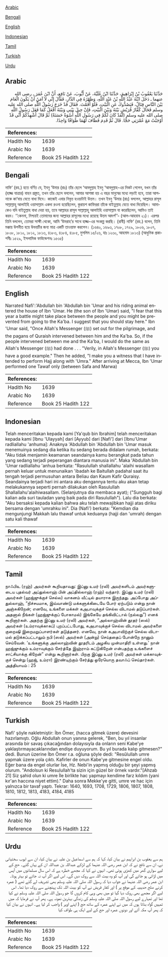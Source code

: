 [Arabic](#arabic)

[Bengali](#bengali)

[English](#english)

[Indonesian](#indonesian)

[Tamil](#tamil)

[Turkish](#turkish)

[Urdu](#urdu)

## Arabic


<div dir="rtl" lang="ar" style={{fontSize:'larger',backgroundColor:'#f8f9fa',padding:20}}>
حَدَّثَنَا يَعْقُوبُ بْنُ إِبْرَاهِيمَ، حَدَّثَنَا ابْنُ عُلَيَّةَ، عَنْ أَيُّوبَ، عَنْ نَافِعٍ، أَنَّ ابْنَ عُمَرَ ـ رضى الله عنهما ـ دَخَلَ ابْنُهُ عَبْدُ اللَّهِ بْنُ عَبْدِ اللَّهِ، وَظَهْرُهُ فِي الدَّارِ، فَقَالَ إِنِّي لاَ آمَنُ أَنْ يَكُونَ الْعَامَ بَيْنَ النَّاسِ قِتَالٌ، فَيَصُدُّوكَ عَنِ الْبَيْتِ، فَلَوْ أَقَمْتَ‏.‏ فَقَالَ قَدْ خَرَجَ رَسُولُ اللَّهِ صلى الله عليه وسلم فَحَالَ كُفَّارُ قُرَيْشٍ بَيْنَهُ وَبَيْنَ الْبَيْتِ، فَإِنْ حِيلَ بَيْنِي وَبَيْنَهُ أَفْعَلُ كَمَا فَعَلَ رَسُولُ اللَّهِ صلى الله عليه وسلم ‏(‏لَقَدْ كَانَ لَكُمْ فِي رَسُولِ اللَّهِ أُسْوَةٌ حَسَنَةٌ‏)‏ ثُمَّ قَالَ أُشْهِدُكُمْ أَنِّي قَدْ أَوْجَبْتُ مَعَ عُمْرَتِي حَجًّا‏.‏ قَالَ ثُمَّ قَدِمَ فَطَافَ لَهُمَا طَوَافًا وَاحِدًا‏.‏
</div>
<div style={{backgroundColor:'#f8f9fa',padding:20, marginBottom: 10}}><table> <thead> <tr> <th>References:</th> <th></th> </tr> </thead> <tbody><tr><td>Hadith No</td><td>1639</td></tr><tr><td>Arabic No</td><td>1639</td></tr><tr><td>Reference</td><td>Book 25 Hadith 122</td></tr></tbody></table></div>

## Bengali


<div dir="ltr" lang="bn" style={{fontSize:'larger',backgroundColor:'#f8f9fa',padding:20}}>
নাফি‘ (রহ.) হতে বর্ণিত যে, ইবনু ‘উমার (রাঃ) তাঁর ছেলে ‘আবদুল্লাহ ইবনু ‘আবদুল্লাহ-এর নিকট গেলেন, যখন তাঁর (হাজ্জ যাত্রার) বাহন প্রস্তুত, তখন তাঁর ছেলে বললেন, আমার আশঙ্কা হয় এ বছর মানুষের মধ্যে লড়াই হবে, তারা আপনাকে কা‘বায় যেতে বাধা দিবে। কাজেই এবার নিবৃত্ত হওয়াটাই উত্তম। তখন ইবনু ‘উমার (রাঃ) বললেন, আল্লাহর রাসূল সাল্লাল্লাহু আলাইহি ওয়াসাল্লাম একদা রওনা হয়েছিলেন, কুরায়শ কাফিররা তাঁকে বাইতুল্লাহ যেতে বাধা দিয়েছিল। আমাকেও যদি বাইতুল্লাহ বাধা দেয়া হয়, তবে আল্লাহর রাসূল সাল্লাল্লাহু আলাইহি ওয়াসাল্লাম যা করেছিলেন, আমিও তাই করব। ‘‘কেননা, নিশ্চয়ই তোমাদের জন্য আল্লাহর রাসূলের মধ্যে রয়েছে উত্তম আদর্শ’’- (আল-আহযাব ২১)। এরপর তিনি বললেন, তোমরা সাক্ষী থেকো, আমি ‘উমরাহ’র সাথে হাজ্জ-এর সংকল্প করছি। (রাবী) নাফি‘ (রহ.) বলেন, তিনি মক্কায় উপনীত হয়ে উভয়টির জন্য মাত্র একটি তাওয়াফ করলেন। (১৬৪০, ১৬৯৩, ১৭০৮, ১৭২৯, ১৮০৬, ১৮০৭, ১৮০৮, ১৮১০, ১৮১২, ১৮১৩, ৪১৮৩, ৪১৮৪, ৪১৮৫, মুসলিম ১৫/২৬, হাঃ ১২৩০, আহমাদ ১৮১৩) (আধুনিক প্রকাশনীঃ ১৫২৯, ইসলামিক ফাউন্ডেশনঃ ১৫৩৫)
</div>
<div style={{backgroundColor:'#f8f9fa',padding:20, marginBottom: 10}}><table> <thead> <tr> <th>References:</th> <th></th> </tr> </thead> <tbody><tr><td>Hadith No</td><td>1639</td></tr><tr><td>Arabic No</td><td>1639</td></tr><tr><td>Reference</td><td>Book 25 Hadith 122</td></tr></tbody></table></div>

## English


<div dir="ltr" lang="en" style={{fontSize:'larger',backgroundColor:'#f8f9fa',padding:20}}>
Narrated Nafi':'Abdullah bin 'Abdullah bin 'Umar and his riding animal entered the house of Ibn 'Umar. He (the son of Ibn 'Umar) said, "I fear that this year a battle might take place between the people and you might be prevented from going to the Ka'ba. I suggest that you should stay here." Ibn 'Umar said, "Once Allah's Messenger (ﷺ) set out for the pilgrimage, and the pagans of Quraish intervened between him and the Ka'ba. So, if the people intervened between me and the Ka'ba, I would do the same as Allah's Messenger (ﷺ) had done . . . "Verily, in Allah's Messenger (ﷺ) you have a good example." Then he added, "I make you a witness that I have intended to perform Hajj along with 'Umra." After arriving at Mecca, Ibn 'Umar performed one Tawaf only (between Safa and Marwa)
</div>
<div style={{backgroundColor:'#f8f9fa',padding:20, marginBottom: 10}}><table> <thead> <tr> <th>References:</th> <th></th> </tr> </thead> <tbody><tr><td>Hadith No</td><td>1639</td></tr><tr><td>Arabic No</td><td>1639</td></tr><tr><td>Reference</td><td>Book 25 Hadith 122</td></tr></tbody></table></div>

## Indonesian


<div dir="ltr" lang="id" style={{fontSize:'larger',backgroundColor:'#f8f9fa',padding:20}}>
Telah menceritakan kepada kami [Ya'qub bin Ibrahim] telah menceritakan kepada kami [Ibnu 'Ulayyah] dari [Ayyub] dari [Nafi'] dari [Ibnu'Umar radliallahu 'anhuma]: Anaknya 'Abdullah bin 'Abdullah bin 'Umar masuk menemuinya sedang dia ketika itu sedang berada didalam rumah, berkata: "Aku tidak menjamin keamanan seandainya kamu berangkat pada tahun yang sedang terjadi peperangan diantara manusia ini". Maka 'Abdullah bin 'Umar radliallahu 'anhua berkata: "Rasulullah shallallahu 'alaihi wasallam pernah keluar untuk menunaikan 'ibadah ke Baitullah padahal saat itu tengah terjadi permusuhan antara Beliau dan Kaum Kafir Quraisy. Seandainya terjadi hari ini antara aku dengannya tentu aku akan tetap melakukannya seperti pernah dilakukan oleh Rasulullah Shallallahu'alaihiwasallam. (Selanjutnya dia membaca ayat); ("Sungguh bagi kalian ada suri tauladan yang baik pada diri Rasulullah"). Lalu dia berkata: "Aku bersaksi kepada kalian bahwa aku telah mewajibkan hajji atas diriku bersama dengan 'umrahku ini". Dia (Nafi') berkata: "Kemdian dia mengunjungi Makkah lalu thawaf untuk keduanya (hajji dan 'umrah) dengan satu kali thawaf
</div>
<div style={{backgroundColor:'#f8f9fa',padding:20, marginBottom: 10}}><table> <thead> <tr> <th>References:</th> <th></th> </tr> </thead> <tbody><tr><td>Hadith No</td><td>1639</td></tr><tr><td>Arabic No</td><td>1639</td></tr><tr><td>Reference</td><td>Book 25 Hadith 122</td></tr></tbody></table></div>

## Tamil


<div dir="ltr" lang="ta" style={{fontSize:'larger',backgroundColor:'#f8f9fa',padding:20}}>
நாஃபிஉ (ரஹ்) அவர்கள் கூறியதாவது: இப்னு உமர் (ரலி) அவர்களிடம் அவர்களுடைய புதல்வர் அப்துல்லாஹ் பின் அப்தில்லாஹ் (ரஹ்) வந்தார். இப்னு உமர் (ரலி) அவர்கள் (ஹஜ்ஜுக்குச் செல்ல) வாகனம் வீட்டில் தயாராக இருந்தது. அப்போது அப்துல்லாஹ், “நிச்சயமாக, இவ்வாண்டு மக்களுக்கிடையே போர் ஏற்படும் என்று நான் அஞ்சுகிறேன்; எனவே, உங்களை மக்கள் கஅபாவுக்குச் செல்ல விடாமல் தடுப்பார்கள். அதனால் நீங்கள் (ஹஜ்ஜுக்குப் போகாமல்) இங்கேயே தங்கிவிட்டால் (நல்லது”) எனக் கூறினார்கள். அதற்கு இப்னு உமர் (ரலி) அவர்கள், “அல்லாஹ்வின் தூதர் (ஸல்) அவர்கள் (உம்ராவுக்காகப்) புறப்பட்டபோது, கஅபாவுக்குச் செல்ல விடாமல் அவர்களை குறைஷி இறைமறுப்பாளர்கள் தடுத்தனர். எனவே, நான் கஅபாவிற்குச் செல்ல விடாமல் தடுக்கப்பட்டாலும் நபி (ஸல்) அவர்கள் (அன்று) செய்ததைப் போன்றே நானும் செய்வேன். ‘உங்களுக்கு அல்லாஹ்வின் தூதரிடம் அழகிய முன்மாதிரி உள்ளது.’ நான் ஹஜ்ஜுக்கும் உம்ராவுக்கும் சேர்த்தே இஹ்ராம் கட்டுகிறேன் என்பதற்கு உங்களைச் சாட்சியாக்கு கிறேன்” என்று கூறினார்கள். பிறகு இப்னு உமர் (ரலி) அவர்கள் மக்காவுக்குச் சென்று (ஹஜ், உம்ரா) இரண்டிற்கும் சேர்த்து ஒரேயொரு தவாஃப் செய்தார்கள். அத்தியாயம் : 25
</div>
<div style={{backgroundColor:'#f8f9fa',padding:20, marginBottom: 10}}><table> <thead> <tr> <th>References:</th> <th></th> </tr> </thead> <tbody><tr><td>Hadith No</td><td>1639</td></tr><tr><td>Arabic No</td><td>1639</td></tr><tr><td>Reference</td><td>Book 25 Hadith 122</td></tr></tbody></table></div>

## Turkish


<div dir="ltr" lang="tr" style={{fontSize:'larger',backgroundColor:'#f8f9fa',padding:20}}>
Nafi' şöyle nakletmiştir: İbn Ömer, (hacca gitmek üzere) devesini hazırlamıştı. Oğlu Abdullah onun yanına gelerek, "Ben, bu yıl insanlar arasında bir savaş çıkacağından dolayısıyla da onların seni Kabe'ye yaklaştırmayacaklarından endişe duyuyorum. Bu yıl burada kalıp gitmesen?" dedi. Bunun üzerine İbn Ömer r.a. oğluna şöyle dedi: "Resûlullah umre yapmak üzere yola çıktı. Kafirler de onun Kabe'ye gitmesine engel oldu. Eğer bana da engel olurlar İse, Hz. Nebi'in yapmış olduğu bir şeyi yapmış olurum. "Andolsun ki Resulullah'ta sizin için güzel bir örnek vardır."[Ahzab 21] Siz şahid olun ki umre İle birlikte hac yapmayı kendime farz kıldım (yani kır'an haccına niyet ettim)." Daha sonra Mekke'ye gitti, umre ve hac için yalnızca bir tavaf yaptı. Tekrar: 1640, 1693, 1708, 1729, 1806, 1807, 1808, 1810, 1812, 1813, 4183, 4184, 4185
</div>
<div style={{backgroundColor:'#f8f9fa',padding:20, marginBottom: 10}}><table> <thead> <tr> <th>References:</th> <th></th> </tr> </thead> <tbody><tr><td>Hadith No</td><td>1639</td></tr><tr><td>Arabic No</td><td>1639</td></tr><tr><td>Reference</td><td>Book 25 Hadith 122</td></tr></tbody></table></div>

## Urdu


<div dir="rtl" lang="ur" style={{fontSize:'larger',backgroundColor:'#f8f9fa',padding:20}}>
ہم سے یعقوب بن ابراہیم نے بیان کیا، کہا کہ ہم سے اسماعیل بن علیہ نے بیان کیا، ان سے ایوب سختیانی نے، ان سے نافع نے کہ ابن عمر رضی اللہ عنہما کے لڑکے عبداللہ بن عبداللہ ان کے یہاں گئے۔ حج کے لیے سواری گھر میں کھڑی ہوئی تھی۔ انہوں نے کہا کہ مجھے خطرہ ہے کہ اس سال مسلمانوں میں آپس میں لڑائی ہو جائے گی اور آپ کو وہ بیت اللہ سے روک دیں گے۔ اس لیے اگر آپ نہ جاتے تو بہتر ہوتا۔ ابن عمر رضی اللہ عنہما نے جواب دیا کہ رسول اللہ صلی اللہ علیہ وسلم بھی تشریف لے گئے تھے ( عمرہ کرنے صلح حدیبیہ کے موقع پر ) اور کفار قریش نے آپ کو بیت اللہ تک پہنچنے سے روک دیا تھا۔ اس لیے اگر مجھے بھی روک دیا گیا تو میں بھی وہی کام کروں گا جو رسول اللہ صلی اللہ علیہ وسلم نے کیا تھا اور تمہارے لیے رسول اللہ صلی اللہ علیہ وسلم کی زندگی بہترین نمونہ ہے۔ پھر آپ نے فرمایا کہ میں تمہیں گواہ بناتا ہوں کہ میں نے اپنے عمرہ کے ساتھ حج ( اپنے اوپر ) واجب کر لیا ہے۔ انہوں نے بیان کیا کہ پھر آپ مکہ آئے اور دونوں عمرہ اور حج کے لیے ایک ہی طواف کیا
</div>
<div style={{backgroundColor:'#f8f9fa',padding:20, marginBottom: 10}}><table> <thead> <tr> <th>References:</th> <th></th> </tr> </thead> <tbody><tr><td>Hadith No</td><td>1639</td></tr><tr><td>Arabic No</td><td>1639</td></tr><tr><td>Reference</td><td>Book 25 Hadith 122</td></tr></tbody></table></div>